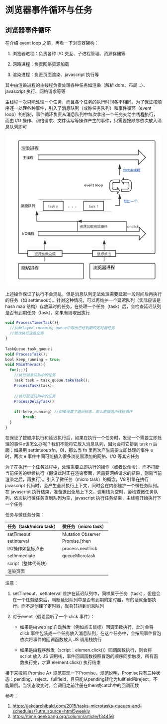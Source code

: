 # 浏览器事件循环与任务

## 浏览器事件循环

在介绍 event loop 之前，再看一下浏览器架构：

1. 浏览器进程：负责各种 I/O 交互、子进程管理、资源存储等

2. 网路进程：负责网络资源加载

3. 渲染进程：负责页面渲染、javascript 执行等

其中由渲染进程的主线程负责处理各种任务如渲染（解析 dom、布局...）、javascript 执行、网络请求等等

主线程一次只能处理一个任务，而且各个任务的执行时间各不相同。为了保证按顺序逐一处理各种事件，引入了消息队列（或称任务队列）和事件循环（event loop）的机制，事件循环负责从消息队列中每次拿出一个任务交给主线程执行，而由 I/O 操作、网络请求、文件读写等操作产生的事件，只需要按顺序依次放入消息队列即可

![image](./images/browser/task.png)

上述操作保证了执行不会混乱，但是消息队列无法处理需要延迟一段时间后再执行的任务（如 settimeout）。针对这种情况，可以再维护一个延迟队列（实际应该是 hash map 结构）存放延时的任务，在处理一个任务（task）后，会检查延迟队列是否有到期任务（task），如果有则取出执行

```javascript
void ProcessTimerTask(){
  //从delayed_incoming_queue中取出已经到期的定时器任务
  //依次执行这些任务
}

TaskQueue task_queue；
void ProcessTask();
bool keep_running = true;
void MainTherad(){
  for(;;){
    //执行消息队列中的任务
    Task task = task_queue.takeTask();
    ProcessTask(task);
    
    //执行延迟队列中的任务
    ProcessDelayTask()

    if(!keep_running) //如果设置了退出标志，那么直接退出线程循环
        break;
  }
}
```

在保证了按顺序执行和延迟执行后，如果在执行一个任务时，发现一个需要立即处理的事件e该怎么办呢？我们不能将它放入消息队列，因为会将它排到 task n 后面；如果用 settimeout(fn，0)，那么当 fn 里再次产生需要立即处理的事件 e 时，两次 e 事件中间可能插入很多浏览器添加的网络、I/O 等其它任务

为了在执行一个任务过程中，处理需要立即执行的操作（或者说命令），而不打断当前任务的继续执行（假设此时正在渲染页面，若需要网络请求的结果，则需当前渲染之后，再执行）。引入了微任务（micro task）的概念，V8 引擎在执行 javascript 代码时，会产生全局执行上下文，同时会在内部维护一个微任务队列。在 javascript 执行结束，准备退出全局上下文，调用栈为空时，会检查微任务队列，依次执行微任务直到队列为空，javascript 执行任务结束，主线程开始执行下一个任务

任务与微任务分类：

| 任务（task/micro task） | 微任务（micro task） |
| --- | --- |
| setTimeout | Mutation Observer |
| setInterval | Promise.[then | catch | finally] |
| I/O操作如鼠标点击 | process.nextTick |
| setImmediate | queueMicrotask |
| script（整体代码块） ||
| 渲染页面 ||

注意：

1. setTimeout、setInterval 维护在延迟队列中，同样属于任务（task），但是会在一个任务结束后，判断延迟队列中是否有到期的定时器，有的话就全部执行。而不是创建了定时器，就将其排到消息队列

2. 对于event（假设监听了一个 click 事件）：

    - 如果是由web api自动触发（例如点击鼠标）回调函数执行，此时会将 click 事件包装成一个任务放入消息队列，在这个任务中，会按照事件冒泡依次将事件的回调函数放入 JS 调用栈执行

    - 如果是由程序触发（script：elemen.click()）回调函数执行，则会将 script 放入 JS 调用栈，事件回调函数按照冒泡的顺序同步触发，所有函数执行完，才算 element.click() 执行结束

接下来按照 Promise A+ 规范实现一下Promise，规范说明，Promise只有三种状态：pending、reject、fullfield，且只能从pending转化为fullfield和reject，不能颠倒。当状态改变时，会调用之前注册在then或catch中的回调函数

参考：
1. https://jakearchibald.com/2015/tasks-microtasks-queues-and-schedules/?utm_source=html5weekly
2. https://time.geekbang.org/column/article/134456

